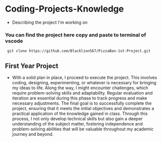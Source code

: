 # Coding-Projects-Knowledge

- Describing the project I'm working on

### You can find the project here copy and paste to terminal of vscode

```
 git clone https://github.com/Blacklion567/PizzaBan-1st-Project.git
```

## First Year Project

- With a solid plan in place, I proceed to execute the project. This involves coding, designing, experimenting, or whatever is necessary for bringing my ideas to life. Along the way, I might encounter challenges, which require problem-solving skills and adaptability. Regular evaluation and iteration are essential during this phase to track progress and make necessary adjustments. The final goal is to successfully complete the project, ensuring that it meets the initial objectives and demonstrates a practical application of the knowledge gained in class. Through this process, I not only develop technical skills but also gain a deeper understanding of the subject matter, fostering independence and problem-solving abilities that will be valuable throughout my academic journey and beyond.
